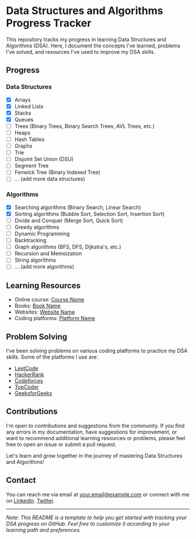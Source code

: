# Data Structures and Algorithms Progress Tracker

This repository tracks my progress in learning Data Structures and Algorithms (DSA). Here, I document the concepts I've learned, problems I've solved, and resources I've used to improve my DSA skills.

## Progress

### Data Structures

- [x] Arrays
- [x] Linked Lists
- [x] Stacks
- [x] Queues
- [ ] Trees (Binary Trees, Binary Search Trees, AVL Trees, etc.)
- [ ] Heaps
- [ ] Hash Tables
- [ ] Graphs
- [ ] Trie
- [ ] Disjoint Set Union (DSU)
- [ ] Segment Tree
- [ ] Fenwick Tree (Binary Indexed Tree)
- [ ] ... (add more data structures)

### Algorithms

- [x] Searching algorithms (Binary Search, Linear Search)
- [x] Sorting algorithms (Bubble Sort, Selection Sort, Insertion Sort)
- [ ] Divide and Conquer (Merge Sort, Quick Sort)
- [ ] Greedy algorithms
- [ ] Dynamic Programming
- [ ] Backtracking
- [ ] Graph algorithms (BFS, DFS, Dijkstra's, etc.)
- [ ] Recursion and Memoization
- [ ] String algorithms
- [ ] ... (add more algorithms)

## Learning Resources

- Online course: [Course Name](course_link)
- Books: [Book Name](book_link)
- Websites: [Website Name](website_link)
- Coding platforms: [Platform Name](platform_link)

## Problem Solving

I've been solving problems on various coding platforms to practice my DSA skills. Some of the platforms I use are:

- [LeetCode](https://leetcode.com/)
- [HackerRank](https://www.hackerrank.com/)
- [Codeforces](https://codeforces.com/)
- [TopCoder](https://www.topcoder.com/)
- [GeeksforGeeks](https://www.geeksforgeeks.org/)

## Contributions

I'm open to contributions and suggestions from the community. If you find any errors in my documentation, have suggestions for improvement, or want to recommend additional learning resources or problems, please feel free to open an issue or submit a pull request.

Let's learn and grow together in the journey of mastering Data Structures and Algorithms!

## Contact

You can reach me via email at [your.email@example.com](mailto:irfan199927@gmail.com) or connect with me on [LinkedIn](https://www.linkedin.com/in/irfan19927/). [Twitter](https://twitter.com/hussain99927).


---

*Note: This README is a template to help you get started with tracking your DSA progress on GitHub. Feel free to customize it according to your learning path and preferences.*
